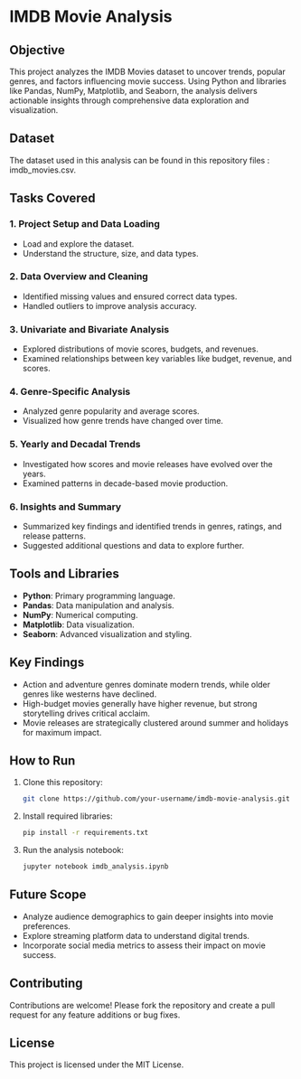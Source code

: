 # IMDB Movie Analysis  

## Objective  
This project analyzes the IMDB Movies dataset to uncover trends, popular genres, and factors influencing movie success. Using Python and libraries like Pandas, NumPy, Matplotlib, and Seaborn, the analysis delivers actionable insights through comprehensive data exploration and visualization.  

## Dataset  
The dataset used in this analysis can be found in this repository files : imdb_movies.csv.  

## Tasks Covered  
### 1. **Project Setup and Data Loading**  
- Load and explore the dataset.  
- Understand the structure, size, and data types.  

### 2. **Data Overview and Cleaning**  
- Identified missing values and ensured correct data types.  
- Handled outliers to improve analysis accuracy.  

### 3. **Univariate and Bivariate Analysis**  
- Explored distributions of movie scores, budgets, and revenues.  
- Examined relationships between key variables like budget, revenue, and scores.  

### 4. **Genre-Specific Analysis**  
- Analyzed genre popularity and average scores.  
- Visualized how genre trends have changed over time.  

### 5. **Yearly and Decadal Trends**  
- Investigated how scores and movie releases have evolved over the years.  
- Examined patterns in decade-based movie production.  

### 6. **Insights and Summary**  
- Summarized key findings and identified trends in genres, ratings, and release patterns.  
- Suggested additional questions and data to explore further.  

## Tools and Libraries  
- **Python**: Primary programming language.  
- **Pandas**: Data manipulation and analysis.  
- **NumPy**: Numerical computing.  
- **Matplotlib**: Data visualization.  
- **Seaborn**: Advanced visualization and styling.  

## Key Findings  
- Action and adventure genres dominate modern trends, while older genres like westerns have declined.  
- High-budget movies generally have higher revenue, but strong storytelling drives critical acclaim.  
- Movie releases are strategically clustered around summer and holidays for maximum impact.  

## How to Run  
1. Clone this repository:  
   ```bash  
   git clone https://github.com/your-username/imdb-movie-analysis.git

2. Install required libraries:
   ```bash
   pip install -r requirements.txt
   
3. Run the analysis notebook:
   ```bash
   jupyter notebook imdb_analysis.ipynb
   
## Future Scope
- Analyze audience demographics to gain deeper insights into movie preferences.
- Explore streaming platform data to understand digital trends.
- Incorporate social media metrics to assess their impact on movie success.

## Contributing
Contributions are welcome! Please fork the repository and create a pull request for any feature additions or bug fixes.

## License
This project is licensed under the MIT License.
